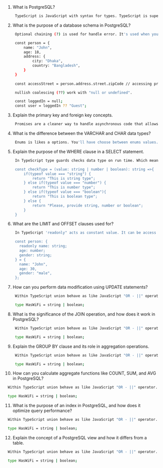 1. What is PostgreSQL?

   ```bash
    TypeScript is JavaScript with syntax for types. TypeScript is superset of TypeScript, Which means Using TypeScript you'll get full advantages of JavaScript also it's type safe helps developer from make mistake in development environment.
   ```

2. What is the purpose of a database schema in PostgreSQL?

   ```bash
    Optional chaining (?) is used for handle error. It's used when you're accessing nested undefined properties from an Object.

    const person = {
        name: "John",
        age: 18,
        address: {
            city: "Dhaka",
            country: "Bangladesh",
        }
    }
    
    const accessStreet = person.address.street.zipCode // accessing properties without Optional chaining (?) will throw an error. Use instead  of person?.address?.street?.zipCode

    nullish coalescing (??) work with "null or undefined". 

    const loggedIn = null;
    const user = loggedIn ?? "Guest";
   ```

3. Explain the primary key and foreign key concepts.

   ```bash
    Promises are a cleaner way to handle asynchronous code that allows for chaining . then() and . catch() methods, while Async/await provides a more procedural syntax that makes asynchronous code look similar to synchronous code, with better error handling capabilities.
   ```

4. What is the difference between the VARCHAR and CHAR data types?

   ```bash
    Enums is likes a options. You'll have choose between enums values. An enum is special class. Enums come in two flavors "string" and "number". It's uses advantages is choosing right options.
   ```

5. Explain the purpose of the WHERE clause in a SELECT statement.

   ```bash
    In TypeScript type guards checks data type on run time. Which means by default TS not know about the initial data types. But When you run the program, It'll detect & adjust with your requirements.

    const checkType = (value: string | number | boolean): string =>{
        if(typeof value === "string") {
            return "This is string type";
        } else if(typeof value === "number") {
            return "This is number type";
        } else if(typeof value === "boolean"){
            return "This is boolean type";
        } else {
            return "Please, provide string, number or boolean";
        }
    }
   ```

6. What are the LIMIT and OFFSET clauses used for?

   ```bash
    In TypeScript 'readonly" acts as constant value. It can be access but can't reassign it's value.

    const person: {
      readonly name: string;
      age: number;
      gender: string;
    } = {
      name: "John",
      age: 30,
      gender: "male",
    };
   ```

7. How can you perform data modification using UPDATE statements?

   ```bash
    Within TypeScript union behave as like JavaScript "OR - ||" operator. If you've (string || number in JS or string | number in TS), Which means you can pass "string or number" type. It's uses when you know parameter maybe "string or number".

    type HasWiFi = string | boolean;
   ```

8. What is the significance of the JOIN operation, and how does it work in PostgreSQL?

   ```bash
    Within TypeScript union behave as like JavaScript "OR - ||" operator. If you've (string || number in JS or string | number in TS), Which means you can pass "string or number" type. It's uses when you know parameter maybe "string or number".

    type HasWiFi = string | boolean;
   ```

9. Explain the GROUP BY clause and its role in aggregation operations.

   ```bash
    Within TypeScript union behave as like JavaScript "OR - ||" operator. If you've (string || number in JS or string | number in TS), Which means you can pass "string or number" type. It's uses when you know parameter maybe "string or number".

    type HasWiFi = string | boolean;
   ```

10. How can you calculate aggregate functions like COUNT, SUM, and AVG in PostgreSQL?

   ```bash
    Within TypeScript union behave as like JavaScript "OR - ||" operator. If you've (string || number in JS or string | number in TS), Which means you can pass "string or number" type. It's uses when you know parameter maybe "string or number".

    type HasWiFi = string | boolean;
   ```

11. What is the purpose of an index in PostgreSQL, and how does it optimize query performance?

   ```bash
    Within TypeScript union behave as like JavaScript "OR - ||" operator. If you've (string || number in JS or string | number in TS), Which means you can pass "string or number" type. It's uses when you know parameter maybe "string or number".

    type HasWiFi = string | boolean;
   ```

12. Explain the concept of a PostgreSQL view and how it differs from a table.

   ```bash
    Within TypeScript union behave as like JavaScript "OR - ||" operator. If you've (string || number in JS or string | number in TS), Which means you can pass "string or number" type. It's uses when you know parameter maybe "string or number".

    type HasWiFi = string | boolean;
   ```
